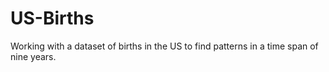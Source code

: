 # US-Births
Working with a dataset of births in the US to find patterns in a time span of nine years.
